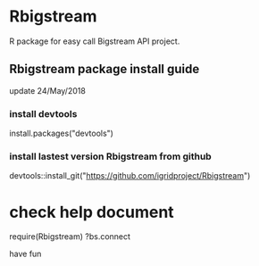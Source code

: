 # Rbigstream
R package for easy call Bigstream API project.

## Rbigstream package install guide
update 24/May/2018

### install devtools 
install.packages("devtools")

### install lastest version Rbigstream from github
devtools::install_git("https://github.com/igridproject/Rbigstream")

# check help document
require(Rbigstream)
?bs.connect

have fun
